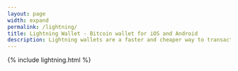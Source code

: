 ```yaml
---
layout: page
width: expand
permalink: /lightning/
title: Lightning Wallet - Bitcoin wallet for iOS and Android
description: Lightning wallets are a faster and cheaper way to transact with bitcoin. A Bitcoin wallet for iOS. Easy to use and secure
---
```


{% include lightning.html %}

